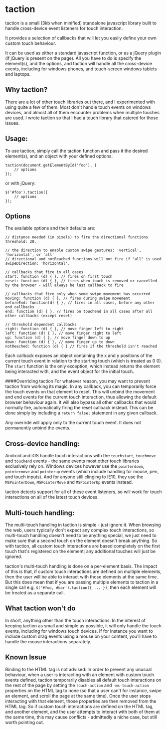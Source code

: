 taction
===========

taction is a small (3kb when minified) standalone javascript library built to handle cross-device event listeners for touch interaction. 

It provides a selection of callbacks that will let you easily define your own custom touch behaviour.

It can be used as either a standard javascript function, or as a jQuery plugin (if jQuery is present on the page). All you have to do is specify the element(s), and the options, and taction will handle all the cross-device events, including for windows phones, and touch-screen windows tablets and laptops.

Why taction?
-----------
There are a lot of other touch libraries out there, and I experimented with using quite a few of them. Most don't handle touch events on windows devices, and almost all of them encounter problems when multiple touches are used. I wrote taction so that I had a touch library that catered for those issues.

Usage:
-----------
To use taction, simply call the taction function and pass it the desired element(s), and an object with your defined options:

    taction(document.getElementById('foo'), {
        // options
    });

or with jQuery:

    $('#foo').taction({
        // options
    });
    
Options
-----------
The available options and their defaults are:

    // distance needed (in pixels) to fire the directional functions
    threshold: 20,

    // the direction to enable custom swipe gestures: 'vertical', 'horizontal', or 'all'
    // directional and notReached functions will not fire if "all" is used
    swipeDirection: 'horizontal',

    // callbacks that fire in all cases
    start: function (d) { }, // fires on first touch
    reset: function (d) { }, // fires when touch is removed or cancelled by the browser - will always be last callback to fire

    // callbacks that fire only when some swipe movement has occurred
    moving: function (d) { }, // fires during swipe movement
    beforeEnd: function(d) { }, // fires in all cases, before any other end callbacks
    end: function (d) { }, // fires on touchend in all cases after all other callbacks (except reset)

    // threshold dependent callbacks
    right: function (d) { }, // move finger left to right
    left: function (d) { }, // move finger right to left
    up: function (d) { }, // move finger down to up
    down: function (d) { }, // move finger up to down
    notReached: function (d) { } // fires if the threshold isn't reached

Each callback exposes an object containing the x and y positions of the current touch event in relation to the starting touch (which is treated as 0 0). The `start` function is the only exception, which instead returns the element being interacted with, and the event object for the initial touch.

####Overriding taction
For whatever reason, you may want to prevent taction from working its magic. In any callback, you can temporarily force the touch events on that element to reset. This will unbind the movement and end events for the current touch interaction, thus allowing the default browser behaviour again. It will also bypass all other callbacks that would normally fire, automatically firing the reset callback instead. This can be done simply by including a `return false;` statement in any given callback. 

Any override will apply only to the current touch event. It does not permanently unbind the events.

Cross-device handling:
-----------
Android and iOS handle touch interactions with the `touchstart`, `touchmove` and `touchend` events - the same events most other touch libraries exclusively rely on. Windows devices however use the `pointerdown`, `pointermove` and `pointerup` events (which include handling for mouse, pen, and touch inputs). And for anyone still clinging to IE10, they use the `MSPointerDown`, `MSPointerMove` and `MSPointerUp` events instead.

taction detects support for all of these event listeners, so will work for touch interactions on all of the latest touch devices.

Multi-touch handling:
-----------
The multi-touch handling in taction is simple - just ignore it. When browsing the web, users typically don't expect any complex touch interactions, so multi-touch handling doesn't need to be anything special, we just need to make sure that a second touch on the element doesn't break anything. So with taction, all custom touch interactions are based completely on the first touch that's registered on the element; any additional touches will just be ignored.

taction's multi-touch handling is done on a per-element basis. The impact of this is that, if custom touch interactions are defined on multiple elements, then the user will be able to interact with those elements at the same time. But this does mean that if you are passing multiple elements to taction in a single call e.g. `$('#foo, #bar').taction({ ... })`, then each element will be treated as a separate call.

What taction won't do
-----------
In short, anything other than the touch interactions. In the interest of keeping taction as small and simple as possible, it will only handle the touch events, including for windows touch devices. If for instance you want to include custom drag events using a mouse on your content, you'll have to handle the mouse interactions separately.

Known Issue
-----------
Binding to the HTML tag is not advised: 
In order to prevent any unusual behaviour, when a user is interacting with an element with custom touch events defined, taction temporarily disables all default touch interactions on the rest of the page by setting the `touch-action` and `-ms-touch-action` properties on the HTML tag to none (so that a user can't for instance, swipe an element, and scroll the page at the same time). Once the user stops interacting with that element, those properties are then removed from the HTML tag. So if custom touch interactions are defined on the HTML tag, and another element, and the user attempts to interact with both of them at the same time, this may cause conflicts - admittedly a niche case, but still worth pointing out.